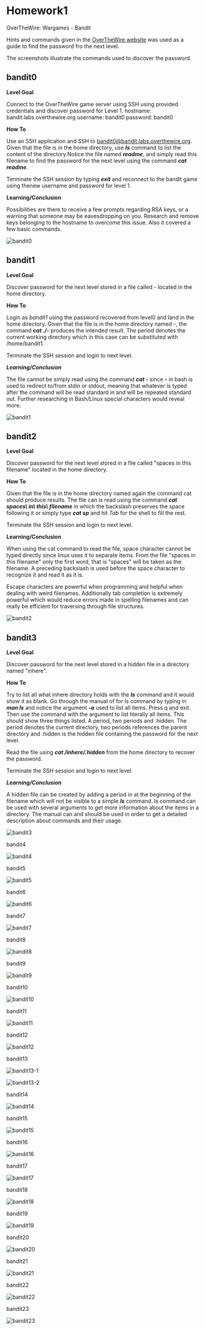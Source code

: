 # Homework1
OverTheWire: Wargames - Bandit


Hints and commands given in the [OverTheWire website][1] was used as a guide to find the password fro the next level.

The screenshots illustrate the commands used to discover the password.


  [1]: http://overthewire.org/wargames/bandit/

## bandit0 

**Level Goal**

Connect to the OverTheWire game server using SSH using provided credentials and discover password for Level 1.
hostname: bandit.labs.overthewire.org
username: bandit0
password: bandit0

**How To**

Use an SSH application and SSH to bandit0@bandit.labs.overthewire.org. Given that the file is in the home directory, use ***ls*** command to list the content of the directory.Notice the file named ***readme***, and simply read this filename to find the password for the next level using the command  ***cat readme***.

Terminate the SSH session by typing ***exit*** and reconnect to the bandit game using thenew username and password for level 1.

**Learning/Conclusion**

Possibilities are there to receive a few prompts regarding RSA keys, or a warning that someone may be eavesdropping on you. Research and remove keys belonging to the hostname to overcome this issue. Also it covered a few basic commands.

![bandit0](https://cloud.githubusercontent.com/assets/18344003/14392700/65dc9206-fde0-11e5-8bc6-76b46f53f920.jpg)

## bandit1

**Level Goal**

Discover password for the next level stored in a file called - located in the home directory.

**How To**

Login as *bandit1* using the password recovered from level0 and land in the home directory. Given that the file is in the home directory named -, the command ***cat ./-*** produces the intended result. The period denotes the current working directory which in this case can be substituted with /home/bandit1.

Terminate the SSH session and login to next level.

***Learning/Conclusion***

The file cannot be simply read using the command ***cat -*** since ***-*** in bash is used to redirect to/from stdin or stdout, meaning that whatever is typed after the command will be read standard in and will be repeated standard out. Further researching in Bash/Linux special characters would reveal more.

![bandit1](https://cloud.githubusercontent.com/assets/18344003/14392701/65de29d6-fde0-11e5-90ba-23cd8dfd37a8.jpg)

## bandit2

**Level Goal**

Discover password for the next level stored in a file called "spaces in this filename" located in the home directory.

**How To**

Given that the file is in the home directory named again the command cat should produce results. The file can is read using the command ***cat spaces\ in\ this\ filename*** in which the backslash preserves the space following it or simply type ***cat sp*** and hit *Tab* for the shell to fill the rest.

Terminate the SSH session and login to next level.

**Learning/Conclusion**

When using the cat command to read the file, space character cannot be typed directly since linux uses it to separate items. From the file "spaces in this filename" only the first word, that is "spaces" will be taken as the filename. A preceding backslash is used before the space character to recognize it and read it as it is.

Escape characters are powerful when programming and helpful when dealing with weird filenames. Additionally tab completion is extremely powerful which would reduce errors made in spelling filenames and can really be efficient for traversing through file structures.

![bandit2](https://cloud.githubusercontent.com/assets/18344003/14392702/65e0927a-fde0-11e5-943f-253d687ab915.jpg)

## bandit3

**Level Goal**

Discover password for the next level stored in a hidden file in a directory named "inhere".

**How To**

Try to list all what inhere directory holds with the ***ls*** command and it would show it as blank. Go through the manual of for ls command by typing in ***man ls*** and notice the argument ***-a*** used to list all items. Press q and exit. Then use the command with the argument to list literally all items. 
This should show three things listed. A period, two periods and .hidden. The period denotes the current directory, two periods references the parent directory and .hidden is the hidden file containing the password for the next level.

Read the file using ***cat /inhere/.hidden*** from the home directory to recover the password.

Terminate the SSH session and login to next level.

***Learning/Conclusion***

A hidden file can be created by adding a period in at the beginning of the filename which will not be visible to a simple ***ls*** command.
ls command can be used with several arguments to get more information about the items in a directory. The manual can and should be used in order to get a detailed description about commands and their usage.

![bandit3](https://cloud.githubusercontent.com/assets/18344003/14392703/65e3517c-fde0-11e5-9eb9-6ef5abb020aa.jpg)

bandit4

![bandit4](https://cloud.githubusercontent.com/assets/18344003/14378261/a6e0f08e-fd91-11e5-801c-037d08e7f093.jpg)

bandit5

![bandit5](https://cloud.githubusercontent.com/assets/18344003/14378260/a6df54ea-fd91-11e5-858b-ccbd50f19b8d.jpg)

bandit6

![bandit6](https://cloud.githubusercontent.com/assets/18344003/14378263/a6f83834-fd91-11e5-93c5-673c7815bb36.jpg)

bandit7

![bandit7](https://cloud.githubusercontent.com/assets/18344003/14378264/a6f8f3a0-fd91-11e5-9e43-73a3a2247c4b.jpg)

bandit8

![bandit8](https://cloud.githubusercontent.com/assets/18344003/14378265/a6fcd22c-fd91-11e5-85e0-f0aec7881444.jpg)

bandit9

![bandit9](https://cloud.githubusercontent.com/assets/18344003/14378266/a70e37a6-fd91-11e5-9c5f-e2d502acdf6a.jpg)

bandit10

![bandit10](https://cloud.githubusercontent.com/assets/18344003/14378268/a70fae4c-fd91-11e5-9bac-6d00d6049ce8.jpg)

bandit11

![bandit11](https://cloud.githubusercontent.com/assets/18344003/14378267/a70f5fe6-fd91-11e5-99e8-6896a183dd51.jpg)

bandit12

![bandit12](https://cloud.githubusercontent.com/assets/18344003/14378269/a71e3868-fd91-11e5-8583-8848dec4fe38.jpg)

bandit13

![bandit13-1](https://cloud.githubusercontent.com/assets/18344003/14378270/a725725e-fd91-11e5-9a8a-99414212469f.jpg)

![bandit13-2](https://cloud.githubusercontent.com/assets/18344003/14378271/a726ad22-fd91-11e5-9203-a2524b6a64ec.jpg)

bandit14

![bandit14](https://cloud.githubusercontent.com/assets/18344003/14378272/a73c3458-fd91-11e5-9cac-486b559dfeeb.jpg)

bandit15

![bandit15](https://cloud.githubusercontent.com/assets/18344003/14378274/a740129e-fd91-11e5-83fa-84b3ec1e91c8.jpg)

bandit16

![bandit16](https://cloud.githubusercontent.com/assets/18344003/14378273/a73d9a28-fd91-11e5-8795-081c90da44f1.jpg)

bandit17

![bandit17](https://cloud.githubusercontent.com/assets/18344003/14378275/a744113c-fd91-11e5-8ea6-57a540157bed.jpg)

bandit18

![bandit18](https://cloud.githubusercontent.com/assets/18344003/14378276/a74ad116-fd91-11e5-8439-b36b9920bdd4.jpg)

bandit19

![bandit19](https://cloud.githubusercontent.com/assets/18344003/14378277/a74bc472-fd91-11e5-9198-d9244005c937.jpg)

bandit20

![bandit20](https://cloud.githubusercontent.com/assets/18344003/14378280/a76e4e0c-fd91-11e5-8196-6cb516d935a8.jpg)

bandit21

![bandit21](https://cloud.githubusercontent.com/assets/18344003/14378279/a76d03f8-fd91-11e5-9564-06c0dc70197d.jpg)

bandit22

![bandit22](https://cloud.githubusercontent.com/assets/18344003/14378278/a76a8a6a-fd91-11e5-8fab-04a5dd2bd6b1.jpg)

bandit23

![bandit23](https://cloud.githubusercontent.com/assets/18344003/14378281/a7752fd8-fd91-11e5-9a7d-0e479e980f45.jpg)

